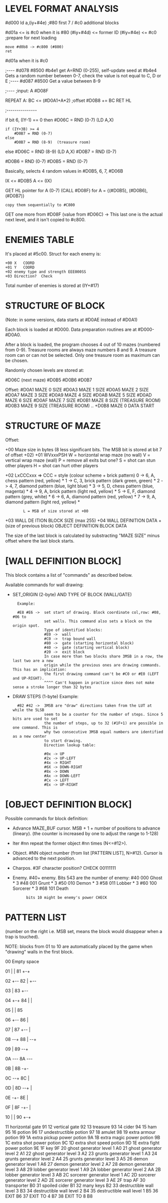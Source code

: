 LEVEL FORMAT ANALYSIS
=====================

#d000   ld  a,(iy+#4e)  ;#80 first 7 / #c0 additional blocks

#d01a   <= is #c0
when it is #80
    (#iy+#4d) <= former ID
    (#iy+#4e) <= #c0 ;prepare for next loading

    move #d0b8 -> #c800 (#800)
    ret
#d01a when it is #c0

;----
#d078 
    #8500
        #b4e1  get A=RND (0-255), self-update seed at #b4e4
        Gets a random number between 0-7, check the value is not equal to C, D or E
;----
#d087
    #8500
        Get a value between 8-9

;----
;input: A
#D08F

REPEAT A:
    BC <= (#D0A1+A*2)   ;offset
    #D0B8 += BC
RET HL

;---------------        

if bit 6, (IY-1) == 0 then
    #D06C = RND (0-7)   (LD A,X)

    if (IY+3B) >= 4
        #D0B7 = RND (0-7)   
    else
        #D0B7 = RND (8-9)  (treasure room)
else
    #D06C = RND (8-9) (LD A,X)
    #D0B7 = RND (0-7)


#D0B6 = RND (0-7) 
#D0B5 = RND (0-7)

Basically, selects 4 random values in #D0B5, 6, 7, #D06B


IX <= #D0B5
A <= (IX)

GET HL pointer for A (0-7) (CALL #D08F)
    for A = {(#D0B5), (#D0B6), (#D0B7)}

    copy them sequentially to #C800
GET one more from #D08F (value from #D06C) -> This last one is the actual next level,
and it isn't copied to #c800.

ENEMIES TABLE
=============

It's placed at #5c00.
Struct for each enemy is:

    +00 X   COORD
    +01 Y   COORD
    +02 enemy type and strength EEE000SS
    +03 Direction?  Check

Total number of enemies is stored at (IY+#17)

STRUCTURE OF BLOCK
==================

(Note: in some versions, data starts at #D0AE instead of #D0A1)

Each block is loaded at #D000. Data preparation routines are at
#D000-#D0A0.

After a block is loaded, the program chooses 4 out of 10 mazes (numbered
from 0-9). Treasure rooms are always maze numbers 8 and 9. A treasure room
can or can not be selected. Only one treasure room as maximum can be chosen.

Randomly chosen levels are stored at:

#D06C (next maze)
#D0B5
#D0B6
#D0B7


Offset:
#D0A1   MAZE 0 SIZE
#D0A3   MAZE 1 SIZE
#D0A5   MAZE 2 SIZE
#D0A7   MAZE 3 SIZE
#D0A9   MAZE 4 SIZE
#D0AB   MAZE 5 SIZE
#D0AD   MAZE 6 SIZE
#D0AF   MAZE 7 SIZE
#D0B1   MAZE 8 SIZE (TREASURE ROOM)
#D0B3   MAZE 9 SIZE (TREASURE ROOM)
..
+D0B8   MAZE 0 DATA START



STRUCTURE OF MAZE
==================

Offset:                             

+00   Maze size in bytes (8 less significant bits. The MSB bit is stored at bit 7 of offset +02)
+01   WVxxxPSH
            W   =   horizontal wrap maze (no wall)
            V   =   vertical wrap maze (wall)
            P   =   remove all exits but one?
            S   =   shot can stun other players
            H   =   shot can hurt other players
  
+02   LxCCCxxx    => 
            CCC = style (colour scheme + brick pattern)
                0   ->  6, A,     chess   pattern   (red, yellow)       *
                1   ->  C, 3,     brick   pattern   (dark green, green) *
                2   ->  4, 7,     diamond pattern   (blue, light blue)  *
                3   ->  5, D,     chess   pattern   (blue, magenta)     *
                4   ->  9, A,     brick   pattern   (light red, yellow) *
                5   ->  E, F,     diamond pattern   (grey, white)       *
                6   ->  6, A,     diamond pattern   (red, yellow)       *
                7   ->  9, A,     diamond pattern   (light red, yellow) *

            L = MSB of size stored at +00

+03         WALL DE ITION BLOCK SIZE (max 255)
+04         WALL DEFINITION DATA
+(size of previous block)
            OBJECT DEFINITION BLOCK DATA

The size of the last block is calculated by substracting "MAZE SIZE" minus offset where the last block starts.


[WALL DEFINITION BLOCK]
=======================
This block contains a list of "commands" as described below.

Available commands for wall drawing:

* SET_ORIGIN (2-byte) AND TYPE OF BLOCK (WALL/GATE)
        
        Example:

        #E8 #E6 ->  set start of drawing. Block coordinate col,row: #08, #06 to 
                    set walls. This command also sets a block on the origin spot.
                    Type of identified blocks:
                    #E0 ->  wall
                    #C0 ->  trap bound wall 
                    #80 ->  gate (starting horizontal block)
                    #40 ->  gate (starting vertical block)
                    #20 ->  exit block
                    In case more than two blocks share 3MSB in a row, the last two are a new
                    origin while the previous ones are drawing commands. This has an implication:
                    the first drawing command can't be #C0 or #E0 (LEFT and UP-RIGHT).
                    ^^^^ Can't happen in practice since does not make sense a stroke longer than 32 bytes
* DRAW STEPS (1-byte)
        Example:

        #82 #42 ->  3MSB are "draw" directions taken from the LUT at while the 5LSB
                    seem to be a counter for the number of steps. Since 5 bits are used to set
                    the number of steps, up to 32 (#1F+1) are possible in one command. This is
                    why two consecutive 3MSB equal numbers are identified as a new center
                    to start drawing.
                    Direction lookup table:

                    #0x -> UP
                    #2x -> UP-LEFT
                    #4x -> RIGHT
                    #6X -> DOWN-RIGHT
                    #8x -> DOWN
                    #Ax -> DOWN-LEFT
                    #Cx -> LEFT
                    #Ex -> UP-RIGHT

[OBJECT DEFINITION BLOCK]
=========================

Possible commands for block definition:

* Advance MAZE_BUF cursor. MSB + 1 + number of positions to advance (lineary). (the counter is increased by one to adjust the range to 1-128)
* Iter      #nn    repeat the former object #nn times (N<=#12>).
* Object.   #NN    object number (from list [PATTERN LIST], N>#12). Cursor is advanced to the next position.   
* Charpos.  #3F    character position? CHECK   00111111
* Enemy.    #40+   enemy. Bits 543 are the number of enemy:
                #40 000 Ghost * 3
                #48 001 Grunt * 3
                #50 010 Demon * 3
                #58 011 Lobber * 3
                #60 100 Sorcerer * 3
                #68 101 Death
            
            bits 10 might be enemy's power CHECK

PATTERN LIST    
============

(number on the right i.e. MSB set, means the block would disappear when a trap is touched).

NOTE: blocks from 01 to 10 are automatically placed by the game when "drawing" walls in the first block.


00  Empty space     

01  | | 81
    +-+

02  +-- 82
    |
    +--

03  |   83
    +--

04  +-+ 84
    | |

05  | | 85

06  +-- 86
    |

07  |   87
    +--
    |

08  --+ 88
      |
    --+

09    | 89
    --+

0A  --- 8A
    ---

0B   |  8B
    -+-

0C  --+ 8C
      |  

0D    | 8D
    --+
      |  

0E  -+- 8E
     |

0F   |  8F
    -+-
     |

10  | | 90
    +-+

11  horizontal gate             91
12  vertical gate               92
13  treasure                    93
14  cider                       94
15  ham                         95
16  potion                      96
17  undestructible potion       97
18  amulet                      98
19  extra armour potion         99
1A  extra pickup power potion   9A
1B  extra magic power potion    9B
1C  extra shot power potion     9C
1D  extra shot speed potion     9D
1E  extra fight power potion    9E
1F  key                         9F
20  ghost generator level 1     A0
21  ghost generator level 2     A1
22  ghost generator level 3     A2
23  grunts generator level 1    A3
24  grunts generator level 2    A4
25  grunts generator level 3    A5
26  demon generator level 1     A6
27  demon generator level 2     A7
28  demon generator level 3     A8
29  lobber generator level 1    A9
2A  lobber generator level 2    AA
2B  lobber generator level 3    AB
2C  sorcerer generator level 1  AC
2D  sorcerer generator level 2  AD
2E  sorcerer generator level 3  AE
2F  trap                        AF
30  transporter                 B0
31  spoiled cider               B1
32  many keys                   B2
33  destructible wall level 3   B3
34  destructible wall level 2   B4
35  destructible wall level 1   B5
36  EXIT                        B6
37  EXIT TO 4                   B7
38  EXIT TO 8                   B8
